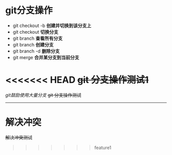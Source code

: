 # git分支操作

+ git checkout -b <name> **创建并切换到该分支上**
+ git checkout <name> **切换分支**
+ git branch **查看所有分支**
+ git branch <name> **创建分支**
+ git branch -d <name> **删除分支**
+ git merge <name> **合并某分支到当前分支**

<<<<<<< HEAD
~~git 分支操作测试1~~
=======
*git鼓励使用大量分支*
~~git 分支操作测试~~

---

# 解决冲突

~~解决冲突测试~~
>>>>>>> feature1
